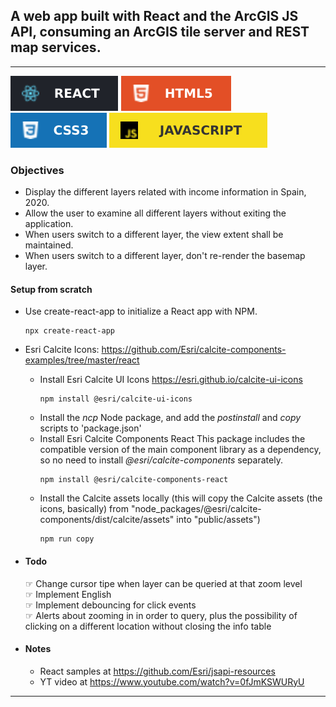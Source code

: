 ## A web app built with React and the ArcGIS JS API, consuming an ArcGIS tile server and REST map services.

---

![React badge](/assets/badges/React-20232A.svg "React") ![HTML5 badge](/assets/badges/HTML5-E34F26.svg "HTML5") ![CSS3 badge](/assets/badges/CSS3-1572B6.svg "CSS3") ![Javascript badge](/assets/badges/JavaScript-F7DF1E.svg "Javascript")

### Objectives

- Display the different layers related with income information in Spain, 2020.
- Allow the user to examine all different layers without exiting the application.
- When users switch to a different layer, the view extent shall be maintained.
- When users switch to a different layer, don't re-render the basemap layer.

#### Setup from scratch

- Use create-react-app to initialize a React app with NPM.
  ```
  npx create-react-app
  ```
- Esri Calcite Icons: <https://github.com/Esri/calcite-components-examples/tree/master/react>

  - Install Esri Calcite UI Icons <https://esri.github.io/calcite-ui-icons>
    ```
    npm install @esri/calcite-ui-icons
    ```
  - Install the _ncp_ Node package, and add the _postinstall_ and _copy_ scripts to 'package.json'
  - Install Esri Calcite Components React
    This package includes the compatible version of the main component library as a dependency, so no need to install _@esri/calcite-components_ separately.
    ```
    npm install @esri/calcite-components-react
    ```
  - Install the Calcite assets locally (this will copy the Calcite assets (the icons, basically) from "node_packages/@esri/calcite-components/dist/calcite/assets" into "public/assets")
    ```
    npm run copy
    ```

- #### Todo

  ☞ Change cursor tipe when layer can be queried at that zoom level  
  ☞ Implement English  
  ☞ Implement debouncing for click events  
  ☞ Alerts about zooming in in order to query, plus the possibility of clicking on a different location without closing the info table

- #### Notes

  - React samples at https://github.com/Esri/jsapi-resources
  - YT video at https://www.youtube.com/watch?v=0fJmKSWURyU

---
